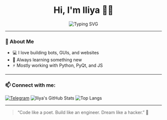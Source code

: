 <h1 align="center">Hi, I'm Iliya 👨‍💻</h1>

<p align="center">
  <img src="https://readme-typing-svg.demolab.com?font=Fira+Code&duration=3000&pause=1000&color=00FF00&center=true&vCenter=true&width=435&lines=Passionate+Python+Developer;Loves+clean+code+%26+beautiful+UIs;Always+building+cool+stuff!" alt="Typing SVG" />
</p>

---

### 🚀 About Me
- 💻 I love building bots, GUIs, and websites
- 🧠 Always learning something new
- ⚡ Mostly working with Python, PyQt, and JS

---

### 📫 Connect with me:
[![Telegram](https://img.shields.io/badge/Telegram-2CA5E0?style=for-the-badge&logo=telegram&logoColor=white)](https://t.me/bit1k)
![Iliya's GitHub Stats](https://github-readme-stats.vercel.app/api?username=aily-dev&show_icons=true&theme=tokyonight)
![Top Langs](https://github-readme-stats.vercel.app/api/top-langs/?username=aily-dev&layout=compact&theme=tokyonight)


---

> “Code like a poet. Build like an engineer. Dream like a hacker.” 🌟
